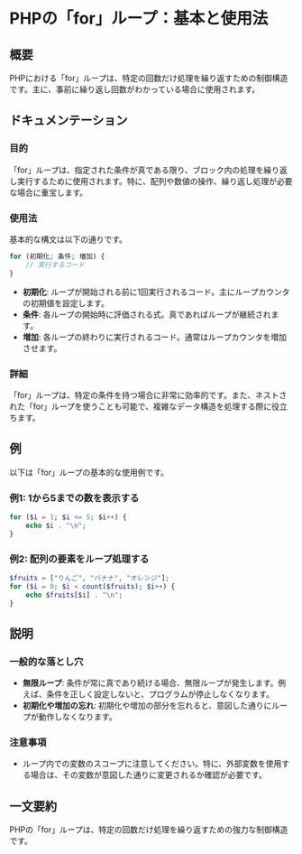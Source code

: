 <!--
Meta Description: # PHPの「for」ループ：基本と使用法 ## 概要 PHPにおける「for」ループは、特定の回数だけ処理を繰り返すための制御構造です。主に、事前に繰り返し回数がわかっている場合に使用されます。 ## ドキュメンテーション ### 目的 「for」ループは、指定された条件が真である限り、ブロック内...
Meta Keywords: ループは, php, fruits, phpの, 初期化
-->

# PHPの「for」ループ：基本と使用法

## 概要
PHPにおける「for」ループは、特定の回数だけ処理を繰り返すための制御構造です。主に、事前に繰り返し回数がわかっている場合に使用されます。

## ドキュメンテーション
### 目的
「for」ループは、指定された条件が真である限り、ブロック内の処理を繰り返し実行するために使用されます。特に、配列や数値の操作、繰り返し処理が必要な場合に重宝します。

### 使用法
基本的な構文は以下の通りです。

```php
for (初期化; 条件; 増加) {
    // 実行するコード
}
```

- **初期化**: ループが開始される前に1回実行されるコード。主にループカウンタの初期値を設定します。
- **条件**: 各ループの開始時に評価される式。真であればループが継続されます。
- **増加**: 各ループの終わりに実行されるコード。通常はループカウンタを増加させます。

### 詳細
「for」ループは、特定の条件を持つ場合に非常に効率的です。また、ネストされた「for」ループを使うことも可能で、複雑なデータ構造を処理する際に役立ちます。

## 例
以下は「for」ループの基本的な使用例です。

### 例1: 1から5までの数を表示する
```php
for ($i = 1; $i <= 5; $i++) {
    echo $i . "\n";
}
```

### 例2: 配列の要素をループ処理する
```php
$fruits = ["りんご", "バナナ", "オレンジ"];
for ($i = 0; $i < count($fruits); $i++) {
    echo $fruits[$i] . "\n";
}
```

## 説明
### 一般的な落とし穴
- **無限ループ**: 条件が常に真であり続ける場合、無限ループが発生します。例えば、条件を正しく設定しないと、プログラムが停止しなくなります。
- **初期化や増加の忘れ**: 初期化や増加の部分を忘れると、意図した通りにループが動作しなくなります。

### 注意事項
- ループ内での変数のスコープに注意してください。特に、外部変数を使用する場合は、その変数が意図した通りに変更されるか確認が必要です。

## 一文要約
PHPの「for」ループは、特定の回数だけ処理を繰り返すための強力な制御構造です。